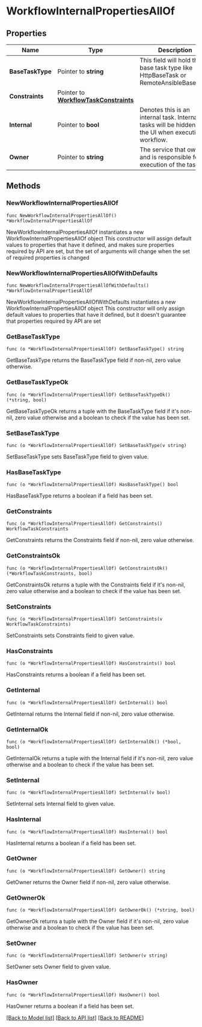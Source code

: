 # WorkflowInternalPropertiesAllOf

## Properties

Name | Type | Description | Notes
------------ | ------------- | ------------- | -------------
**BaseTaskType** | Pointer to **string** | This field will hold the base task type like HttpBaseTask or RemoteAnsibleBaseTask. | [optional] [readonly] 
**Constraints** | Pointer to [**WorkflowTaskConstraints**](workflow.TaskConstraints.md) |  | [optional] 
**Internal** | Pointer to **bool** | Denotes this is an internal task. Internal tasks will be hidden from the UI when executing a workflow. | [optional] [readonly] 
**Owner** | Pointer to **string** | The service that owns and is responsible for execution of the task. | [optional] [readonly] 

## Methods

### NewWorkflowInternalPropertiesAllOf

`func NewWorkflowInternalPropertiesAllOf() *WorkflowInternalPropertiesAllOf`

NewWorkflowInternalPropertiesAllOf instantiates a new WorkflowInternalPropertiesAllOf object
This constructor will assign default values to properties that have it defined,
and makes sure properties required by API are set, but the set of arguments
will change when the set of required properties is changed

### NewWorkflowInternalPropertiesAllOfWithDefaults

`func NewWorkflowInternalPropertiesAllOfWithDefaults() *WorkflowInternalPropertiesAllOf`

NewWorkflowInternalPropertiesAllOfWithDefaults instantiates a new WorkflowInternalPropertiesAllOf object
This constructor will only assign default values to properties that have it defined,
but it doesn't guarantee that properties required by API are set

### GetBaseTaskType

`func (o *WorkflowInternalPropertiesAllOf) GetBaseTaskType() string`

GetBaseTaskType returns the BaseTaskType field if non-nil, zero value otherwise.

### GetBaseTaskTypeOk

`func (o *WorkflowInternalPropertiesAllOf) GetBaseTaskTypeOk() (*string, bool)`

GetBaseTaskTypeOk returns a tuple with the BaseTaskType field if it's non-nil, zero value otherwise
and a boolean to check if the value has been set.

### SetBaseTaskType

`func (o *WorkflowInternalPropertiesAllOf) SetBaseTaskType(v string)`

SetBaseTaskType sets BaseTaskType field to given value.

### HasBaseTaskType

`func (o *WorkflowInternalPropertiesAllOf) HasBaseTaskType() bool`

HasBaseTaskType returns a boolean if a field has been set.

### GetConstraints

`func (o *WorkflowInternalPropertiesAllOf) GetConstraints() WorkflowTaskConstraints`

GetConstraints returns the Constraints field if non-nil, zero value otherwise.

### GetConstraintsOk

`func (o *WorkflowInternalPropertiesAllOf) GetConstraintsOk() (*WorkflowTaskConstraints, bool)`

GetConstraintsOk returns a tuple with the Constraints field if it's non-nil, zero value otherwise
and a boolean to check if the value has been set.

### SetConstraints

`func (o *WorkflowInternalPropertiesAllOf) SetConstraints(v WorkflowTaskConstraints)`

SetConstraints sets Constraints field to given value.

### HasConstraints

`func (o *WorkflowInternalPropertiesAllOf) HasConstraints() bool`

HasConstraints returns a boolean if a field has been set.

### GetInternal

`func (o *WorkflowInternalPropertiesAllOf) GetInternal() bool`

GetInternal returns the Internal field if non-nil, zero value otherwise.

### GetInternalOk

`func (o *WorkflowInternalPropertiesAllOf) GetInternalOk() (*bool, bool)`

GetInternalOk returns a tuple with the Internal field if it's non-nil, zero value otherwise
and a boolean to check if the value has been set.

### SetInternal

`func (o *WorkflowInternalPropertiesAllOf) SetInternal(v bool)`

SetInternal sets Internal field to given value.

### HasInternal

`func (o *WorkflowInternalPropertiesAllOf) HasInternal() bool`

HasInternal returns a boolean if a field has been set.

### GetOwner

`func (o *WorkflowInternalPropertiesAllOf) GetOwner() string`

GetOwner returns the Owner field if non-nil, zero value otherwise.

### GetOwnerOk

`func (o *WorkflowInternalPropertiesAllOf) GetOwnerOk() (*string, bool)`

GetOwnerOk returns a tuple with the Owner field if it's non-nil, zero value otherwise
and a boolean to check if the value has been set.

### SetOwner

`func (o *WorkflowInternalPropertiesAllOf) SetOwner(v string)`

SetOwner sets Owner field to given value.

### HasOwner

`func (o *WorkflowInternalPropertiesAllOf) HasOwner() bool`

HasOwner returns a boolean if a field has been set.


[[Back to Model list]](../README.md#documentation-for-models) [[Back to API list]](../README.md#documentation-for-api-endpoints) [[Back to README]](../README.md)


